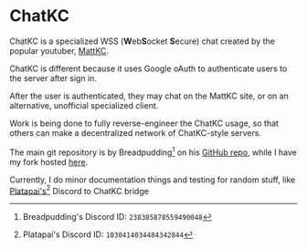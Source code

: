 # ChatKC

ChatKC is a specialized WSS (**W**eb**S**ocket **S**ecure)  chat created by the popular youtuber, [MattKC](https://www.youtube.com/mattkc).

ChatKC is different because it uses Google oAuth to authenticate users to the server after sign in.

After the user is authenticated, they may chat on the MattKC site, or on an alternative, unofficial specialized client.

Work is being done to fully reverse-engineer the ChatKC usage, so that others can make a decentralized network of ChatKC-style servers.

The main git repository is by Breadpudding[^1] on his [GitHub repo](https://github.com/cbpudding/chatkc), while I have my fork hosted [here](https://github.com/gl513/chatkcprotocol).

Currently, I do minor documentation things and testing for random stuff, like [Platapai's[^2] Discord to ChatKC bridge](https://discord.gg/GgyQ6uZhzu)

[^1]: Breadpudding's Discord ID: ```238385878559490048```
[^2]: Platapai's Discord ID: ```1030414034484342844```
